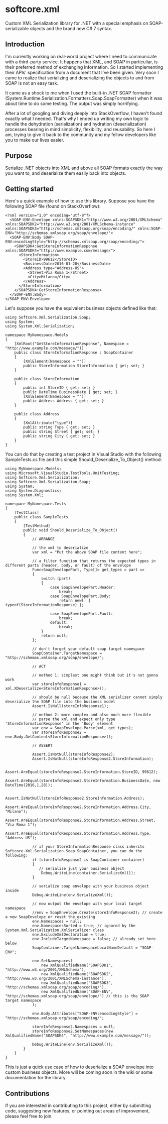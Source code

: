# softcore.xml
Custom XML Serialization library for .NET with a special emphasis on SOAP-serializable objects and the brand new C# 7 syntax.

## Introduction

I'm currently working on real-world project where I need to communicate with a third-party service. It happens that XML, and SOAP 
in particuliar, is their preferred method of exchanging information. So I started implementing their APIs' specification from a document
that I've been given. Very soon I came to realize that serializing and deserializing the objects to and from SOAP is not an easy task.

It came as a shock to me when I used the built-in .NET SOAP formatter (System.Runtime.Serialization.Formatters.Soap.SoapFormatter) when 
it was about time to do some testing. The output was simply horrifying.

After a lot of googling and diving deeply into StackOverflow, I haven't found exactly what I needed. That's why I ended up writing my
own logic to handle the dehydration (serialization) and hydration (deserialization) processes bearing in mind simplicity, flexibility,
and reusability. So here I am, trying to give it back to the community and my fellow developers like you to make our lives easier.

## Purpose

Serialize .NET objects into XML and above all SOAP formats exactly the way you want to, and deserialize them easily back into objects.

## Getting started

Here's a quick example of how to use this library. Suppose you have the following SOAP file (found on StackOverflow):

```
<?xml version="1.0" encoding="utf-8"?>
  <SOAP-ENV:Envelope xmlns:SOAPSDK1="http://www.w3.org/2001/XMLSchema" xmlns:SOAPSDK2="http://www.w3.org/2001/XMLSchema-instance" xmlns:SOAPSDK3="http://schemas.xmlsoap.org/soap/encoding/" xmlns:SOAP-ENV="http://schemas.xmlsoap.org/soap/envelope/">
  <SOAP-ENV:Body SOAP-ENV:encodingStyle="http://schemas.xmlsoap.org/soap/encoding/">
    <SOAPSDK4:GetStoreInformationResponse xmlns:SOAPSDK4="http://www.example.com/message/">
      <StoreInformation>
        <StoreID>99612</StoreID>
        <BusinessDate>2016-01-28</BusinessDate>
        <Address type="Address-US">
          <Street>Via Roma 1</Street>
          <City>Milano</City>
        </Address>
      </StoreInformation>
    </SOAPSDK4:GetStoreInformationResponse>
  </SOAP-ENV:Body>
</SOAP-ENV:Envelope>
```

Let's suppose you have the equivalent business objects defined like that:

```
using Softcore.Xml.Serialization.Soap;
using System;
using System.Xml.Serialization;

namespace MyNamespace.Models
{
    [XmlRoot("GetStoreInformationResponse", Namespace = "http://www.example.com/message/")]
    public class StoreInformationResponse : SoapContainer
    {
        [XmlElement(Namespace = "")]
        public StoreInformation StoreInformation { get; set; }
    }

    public class StoreInformation
    {
        public int StoreID { get; set; }
        public DateTime BusinessDate { get; set; }
        [XmlElement(Namespace = "")]
        public Address Address { get; set; }
    }

    public class Address
    {
        [XmlAttribute("type")]
        public string Type { get; set; }
        public string Street { get; set; }
        public string City { get; set; }
    }
}
```

You can do that by creating a test project in Visual Studio with the following SampleTests.cs file and this simple Should_Deserialize_To_Object() method:

```
using MyNamespace.Models;
using Microsoft.VisualStudio.TestTools.UnitTesting;
using Softcore.Xml.Serialization;
using Softcore.Xml.Serialization.Soap;
using System;
using System.Diagnostics;
using System.Xml;

namespace MyNamespace.Tests
{
    [TestClass]
    public class SampleTests
    {
        [TestMethod]
        public void Should_Deserialize_To_Object()
        {
            // ARRANGE
            
            // the xml to deserialize
            var xml = "Put the above SOAP file content here";
            
            // a filter function that returns the expected types in different parts (header, body, or fault) of the envelope
            Func<SoapEnvelopePart, Type[]> get_types = part =>
            {
                switch (part)
                {
                    case SoapEnvelopePart.Header:
                        break;
                    case SoapEnvelopePart.Body:
                        return new[] { typeof(StoreInformationResponse) };

                    case SoapEnvelopePart.Fault:
                        break;
                    default:
                        break;
                }
                return null;
            };

            // don't forget your default soap target namespace
            SoapContainer.TargetNamespace = "http://schemas.xmlsoap.org/soap/envelope/";

            // ACT

            // method 1: simplest one might think but it's not gonna work
            var storeInfoResponse1 = xml.XDeserialize<StoreInformationResponse>();

            // should be null because the XML serializer cannot simply deserialize the SOAP file into the business model
            Assert.IsNull(storeInfoResponse1);

            // method 2: more complex and also much more flexible
            // parse the xml and expect only type 'StoreInformationResponse' in the 'Body' element
            var env = SoapEnvelope.Parse(xml, get_types);
            var storeInfoResponse2 = env.Body.GetContent<StoreInformationResponse>();

            // ASSERT

            Assert.IsNotNull(storeInfoResponse2);
            Assert.IsNotNull(storeInfoResponse2.StoreInformation);

            Assert.AreEqual(storeInfoResponse2.StoreInformation.StoreID, 99612);
            Assert.AreEqual(storeInfoResponse2.StoreInformation.BusinessDate, new DateTime(2016,1,28));

            Assert.IsNotNull(storeInfoResponse2.StoreInformation.Address);
            Assert.AreEqual(storeInfoResponse2.StoreInformation.Address.City, "Milano");
            Assert.AreEqual(storeInfoResponse2.StoreInformation.Address.Street, "Via Roma 1");
            Assert.AreEqual(storeInfoResponse2.StoreInformation.Address.Type, "Address-US");

            // if your StoreInformationResponse class inherits Softcore.Xml.Serialization.Soap.SoapContainer, you can do the following:
            if (storeInfoResponse2 is SoapContainer container)
            {
               // serialize just your business object
                Debug.WriteLine(container.SerializeXml());
            }

            // serialize soap envelope with your business object inside
            Debug.WriteLine(env.SerializeXml());

            // now output the envelope with your local target namespace
            //env = SoapEnvelope.Create(storeInfoResponse2); // create a new SoapEnvelope or reset the existing
            env.Namespaces = null;
            env.NamespacesSorted = true; // ignored by the System.Xml.Serialization.XmlSerializer class
            env.ExcludeXmlDeclaration = true;
            env.IncludeTargetNamespace = false; // already set here below
            SoapContainer.TargetNamespaceLocalNameDefault = "SOAP-ENV";

            env.SetNamespaces(
                new XmlQualifiedName("SOAPSDK1", "http://www.w3.org/2001/XMLSchema"),
                new XmlQualifiedName("SOAPSDK2", "http://www.w3.org/2001/XMLSchema-instance"),
                new XmlQualifiedName("SOAPSDK3", "http://schemas.xmlsoap.org/soap/encoding/"),
                new XmlQualifiedName("SOAP-ENV", "http://schemas.xmlsoap.org/soap/envelope/") // this is the SOAP target namespace
            );

            env.Body.Attributes["SOAP-ENV:encodingStyle"] = "http://schemas.xmlsoap.org/soap/encoding/";

            storeInfoResponse2.Namespaces = null;
            storeInfoResponse2.SetNamespaces(new XmlQualifiedName("SOAPSDK4", "http://www.example.com/message/"));

            Debug.WriteLine(env.SerializeXml());
        }
    }
}
```

This is just a quick use case of how to deserialize a SOAP envelope into custom business objects. More will be coming soon in the wiki or some documentation for the library.

## Contributions

If you are interested in contributing to this project, either by submitting code, suggesting new features, or pointing out areas of improvement, please feel free to join.
